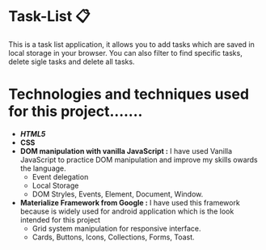# Task-List   :clipboard:   
This is a task list application, it allows you to add tasks which are saved in local storage in your browser. You can also filter to
find specific tasks, delete sigle tasks and delete all tasks.
# Technologies and techniques used for this project.......
* ***HTML5***
* **CSS**
* **DOM manipulation with vanilla JavaScript :** I have used Vanilla JavaScript to practice DOM manipulation and improve my skills owards the language.
   * Event delegation
   * Local Storage
   * DOM Stryles, Events, Element, Document, Window.
* **Materialize Framework from Google :** I have used this framework because is widely used for android application which is the look intended for this project
   * Grid system manipulation for responsive interface.
   * Cards, Buttons, Icons, Collections, Forms, Toast.


